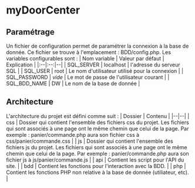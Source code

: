 # myDoorCenter

## Paramétrage
Un fichier de configuration permet de paramétrer la connexion à la base de donnée. Ce fichier se trouve à l'emplacement : BDD/config.php.
Les variables configurables sont :
| Nom variable | Valeur par défaut | Explication |
|:--|:--:|--|
| SQL_SERVER | localhost | l'adresse du serveur SQL |
| SQL_USER | root | Le nom d'utilisateur utilisé pour la connexion |
| SQL_PASSWORD | *vide* | Le mot de passe de l'utilisateur courant |
| SQL_BDD_NAME | DW | Le nom de la base de donnée |

## Architecture
L'architecture du projet est défini comme suit :
| Dossier | Contenu |
|--|--|
| css | Dossier qui contient l'ensemble des fichiers css du projet. Les fichiers qui sont associés à une page ont le même chemin que celui de la page. Par exemple : panier/commande.php aura son fichier css à css/panier/commande.css |
| js  | Dossier qui contient l'ensemble des fichiers js du projet. Les fichiers qui sont associés à une page ont le même chemin que celui de la page. Par exemple : panier/commande.php aura son fichier js à js/panier/commande.js |
| api | Contient les script pour l'API du site. |
| bdd | Contient les fonctions pour l'interaction avec la BDD. |
| php | Contient les fonctions PHP non relative à la base de donnée (utiliateur, etc). |

